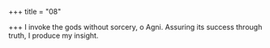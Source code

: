 +++
title = "08"

+++
I invoke the gods without sorcery, o Agni.
Assuring its success through truth, I produce my insight.